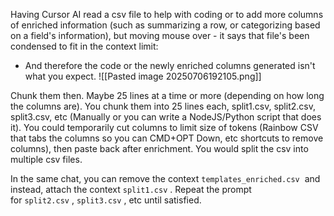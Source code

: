 Having Cursor AI read a csv file to help with coding or to add more columns of enriched information (such as summarizing a row, or categorizing based on a field's information), but moving mouse over - it says that file's been condensed to fit in the context limit:
- And therefore the code or the newly enriched columns generated isn't what you expect.
  ![[Pasted image 20250706192105.png]]

Chunk them then. Maybe 25 lines at a time or more (depending on how long the columns are). You chunk them into 25 lines each, split1.csv, split2.csv, split3.csv, etc (Manually or you can write a NodeJS/Python script that does it). You could temporarily cut columns to limit size of tokens (Rainbow CSV that tabs the columns so you can CMD+OPT Down, etc shortcuts to remove columns), then paste back after enrichment. You would split the csv into multiple csv files.

In the same chat, you can remove the context `templates_enriched.csv`  and instead, attach the context `split1.csv` . Repeat the prompt for `split2.csv` , `split3.csv` , etc until satisfied.